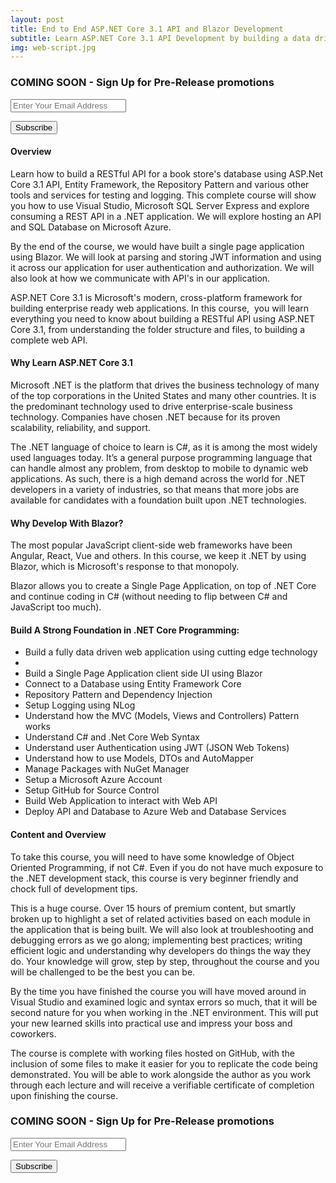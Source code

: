 ```yaml
---
layout: post
title: End to End ASP.NET Core 3.1 API and Blazor Development
subtitle: Learn ASP.NET Core 3.1 API Development by building a data driven API and then a Blazor Web App to as a client app.
img: web-script.jpg
---
```

<div class="text-center jumbotron">
    <h3>COMING SOON - Sign Up for Pre-Release promotions</h3>
    <div class="container">
	<div class="row">	      
          <div class="col-md-12">
            <form action="https://tinyletter.com/trevoirwilliams" method="post" target="popupwindow" onsubmit="window.open('https://tinyletter.com/trevoirwilliams', 'popupwindow', 'scrollbars=yes,width=800,height=600');return true"><p><label for="tlemail">
            </label></p><p><input placeholder="Enter Your Email Address" class="form-control" type="text" name="email" id="tlemail" /></p><input type="hidden" value="1" name="embed"/><input class="btn std-btn btn-filled btn-block" type="submit" value="Subscribe" /></form>
          </div>
        </div>
	</div>
    <!-- <a href="http://bit.ly/30oniUV" target="_blank" class="btn std-btn btn-xlg btn-common btn-block">Udemy - Discount Coupon</a>
    <a href="https://skl.sh/2TjAJ7f" target="_blank" class="btn std-btn btn-xlg btn-common btn-block">Skillshare - 2 Months Free Premium Membership</a> -->
</div>

#### Overview
Learn how to build a RESTful API for a book store's database using ASP.Net Core 3.1 API, Entity Framework, the Repository Pattern and various other tools and services for testing and logging. This complete course will show you how to use Visual Studio, Microsoft SQL Server Express and explore consuming a REST API in a .NET application. We will explore hosting an API and SQL Database on Microsoft Azure. 

By the end of the course, we would have built a single page application using Blazor. We will look at parsing and storing JWT information and using it across our application for user authentication and authorization. We will also look at how we communicate with API's in our application. 

ASP.NET Core 3.1 is Microsoft's modern, cross-platform framework for building enterprise ready web applications. In this course,  you will learn everything you need to know about building a RESTful API using ASP.NET Core 3.1, from understanding the folder structure and files, to building a complete web API. 
 

#### Why Learn ASP.NET Core 3.1
Microsoft .NET is the platform that drives the business technology of many of the top corporations in the United States and many other countries. It is the predominant technology used to drive enterprise-scale business technology. Companies have chosen .NET because for its proven scalability, reliability, and support.

The .NET language of choice to learn is C#, as it is among the most widely used languages today. It’s a general purpose programming language that can handle almost any problem, from desktop to mobile to dynamic web applications. As such, there is a high demand across the world for .NET developers in a variety of industries, so that means that more jobs are available for candidates with a foundation built upon .NET technologies.

#### Why Develop With Blazor?

The most popular JavaScript client-side web frameworks have been Angular, React, Vue and others. In this course, we keep it .NET by using Blazor, which is Microsoft's response to that monopoly.

Blazor allows you to create a Single Page Application, on top of .NET Core and continue coding in C# (without needing to flip between C# and JavaScript too much). 

#### Build A Strong Foundation in .NET Core Programming: 
<ul class="list-style check-list pl-0">
    <li>
    <i class="fa fa-check light-green" aria-hidden="true"></i> Build a fully data driven web application using cutting edge technology  </li>
    <li>
    <li>
    <i class="fa fa-check light-green" aria-hidden="true"></i> Build a Single Page Application client side UI using Blazor </li>
    <li>
    <i class="fa fa-check light-green" aria-hidden="true"></i> Connect to a Database using Entity Framework Core </li>
    <li>
    <i class="fa fa-check light-green" aria-hidden="true"></i> Repository Pattern and Dependency Injection</li>
    <li>
    <i class="fa fa-check light-green" aria-hidden="true"></i> Setup Logging using NLog </li>    <li>
    <i class="fa fa-check light-green" aria-hidden="true"></i> Understand how the MVC (Models, Views and Controllers) Pattern works </li>
    <li>
    <i class="fa fa-check light-green" aria-hidden="true"></i> Understand C# and .Net Core Web Syntax </li>
    <li>
    <i class="fa fa-check light-green" aria-hidden="true"></i> Understand user Authentication using JWT (JSON Web Tokens)  </li>
    <li>
    <i class="fa fa-check light-green" aria-hidden="true"></i> Understand how to use Models, DTOs and AutoMapper   </li>
    <li> <i class="fa fa-check light-green" aria-hidden="true"></i> Manage Packages with NuGet Manager </li>
    <li> <i class="fa fa-check light-green" aria-hidden="true"></i> Setup a Microsoft Azure Account</li>
    <li> <i class="fa fa-check light-green" aria-hidden="true"></i> Setup GitHub for Source Control </li>    
    <li> <i class="fa fa-check light-green" aria-hidden="true"></i> Build Web Application to interact with Web API </li>    
    <li> <i class="fa fa-check light-green" aria-hidden="true"></i> Deploy API and Database to Azure Web and Database Services </li>
</ul>


#### Content and Overview
To take this course, you will need to have some knowledge of Object Oriented Programming, if not C#. Even if you do not have much exposure to the .NET development stack, this course is very beginner friendly and chock full of development tips. 

This is a huge course. Over 15 hours of premium content, but smartly broken up to highlight a set of related activities based on each module in the application that is being built. We will also look at troubleshooting and debugging errors as we go along; implementing best practices; writing efficient logic and understanding why developers do things the way they do. Your knowledge will grow, step by step, throughout the course and you will be challenged to be the best you can be.

By the time you have finished the course you will have moved around in Visual Studio and examined logic and syntax errors so much, that it will be second nature for you when working in the .NET environment. This will put your new learned skills into practical use and impress your boss and coworkers.

The course is complete with working files hosted on GitHub, with the inclusion of some files to make it easier for you to replicate the code being demonstrated. You will be able to work alongside the author as you work through each lecture and will receive a verifiable certificate of completion upon finishing the course.

<!-- Clicking the Take This Course button could be the best step you could take towards quickly increasing your income and marketability! Also, remember that if you don't think the course is worth what you spent, you have a full 30 days to get a no questions asked refund! -->

<!-- It's time to take action! This deal will not be available forever! -->

<!-- Click the "Buy Now" button Today!

Every hour you delay is costing you money...

See you in the course! -->

<div class="text-center jumbotron">
    <h3>COMING SOON - Sign Up for Pre-Release promotions</h3>
    <div class="container">
	<div class="row">	      
          <div class="col-md-12">
            <form action="https://tinyletter.com/trevoirwilliams" method="post" target="popupwindow" onsubmit="window.open('https://tinyletter.com/trevoirwilliams', 'popupwindow', 'scrollbars=yes,width=800,height=600');return true"><p><label for="tlemail">
            </label></p><p><input placeholder="Enter Your Email Address" class="form-control" type="text" name="email" id="tlemail" /></p><input type="hidden" value="1" name="embed"/><input class="btn std-btn btn-filled btn-block" type="submit" value="Subscribe" /></form>
          </div>
        </div>
	</div>
    <!-- <a href="http://bit.ly/30oniUV" target="_blank" class="btn std-btn btn-xlg btn-common btn-block">Udemy - Discount Coupon</a>
    <a href="https://skl.sh/2TjAJ7f" target="_blank" class="btn std-btn btn-xlg btn-common btn-block">Skillshare - 2 Months Free Premium Membership</a> -->
</div>